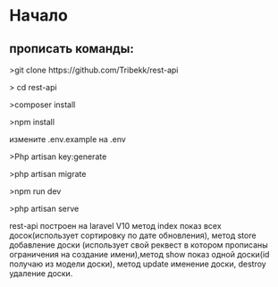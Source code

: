 <h1>Начало</h1>
<h2>прописать команды:</h2>
<p>>git clone https://github.com/Tribekk/rest-api</p>
<p>> cd rest-api</p>
<p>>composer install</p>
<p>>npm install</p>
<p>измените .env.example на .env</p>
<p>>Php artisan key:generate</p>
<p>>php artisan migrate</p>
<p>>npm run dev</p>
<p>>php artisan serve</p>
rest-api построен на laravel V10 метод index показ всех досок(использует сортировку по дате обновления), метод store добавление доски (использует свой реквест в котором прописаны ограничения на создание имени),метод show показ одной доски(id получаю из модели доски), метод update именение доски, destroy удаление доски.